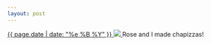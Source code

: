 ```yaml
---
layout: post
---
```


<p>
  <a href="/331">
    <time>{{ page.date | date: "%e %B %Y" }}</time>
    <img src="https://s3.amazonaws.com/life.aaronjgreenberg.com/331.jpg">
  </a>
  Rose and I made chapizzas!
</p>
